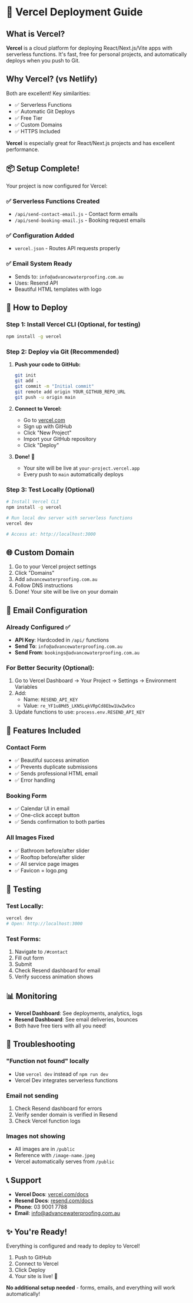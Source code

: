 # 🚀 Vercel Deployment Guide

## What is Vercel?

**Vercel** is a cloud platform for deploying React/Next.js/Vite apps with serverless functions. It's fast, free for personal projects, and automatically deploys when you push to Git.

## Why Vercel? (vs Netlify)

Both are excellent! Key similarities:
- ✅ Serverless Functions
- ✅ Automatic Git Deploys
- ✅ Free Tier
- ✅ Custom Domains
- ✅ HTTPS Included

**Vercel** is especially great for React/Next.js projects and has excellent performance.

## 📦 Setup Complete!

Your project is now configured for Vercel:

### ✅ Serverless Functions Created
- `/api/send-contact-email.js` - Contact form emails
- `/api/send-booking-email.js` - Booking request emails

### ✅ Configuration Added
- `vercel.json` - Routes API requests properly

### ✅ Email System Ready
- Sends to: `info@advancewaterproofing.com.au`
- Uses: Resend API
- Beautiful HTML templates with logo

## 🎯 How to Deploy

### Step 1: Install Vercel CLI (Optional, for testing)
```bash
npm install -g vercel
```

### Step 2: Deploy via Git (Recommended)

1. **Push your code to GitHub:**
   ```bash
   git init
   git add .
   git commit -m "Initial commit"
   git remote add origin YOUR_GITHUB_REPO_URL
   git push -u origin main
   ```

2. **Connect to Vercel:**
   - Go to [vercel.com](https://vercel.com)
   - Sign up with GitHub
   - Click "New Project"
   - Import your GitHub repository
   - Click "Deploy"

3. **Done!** 🎉
   - Your site will be live at `your-project.vercel.app`
   - Every push to `main` automatically deploys

### Step 3: Test Locally (Optional)

```bash
# Install Vercel CLI
npm install -g vercel

# Run local dev server with serverless functions
vercel dev

# Access at: http://localhost:3000
```

## 🌐 Custom Domain

1. Go to your Vercel project settings
2. Click "Domains"
3. Add `advancewaterproofing.com.au`
4. Follow DNS instructions
5. Done! Your site will be live on your domain

## 📧 Email Configuration

### Already Configured ✅
- **API Key**: Hardcoded in `/api/` functions
- **Send To**: `info@advancewaterproofing.com.au`
- **Send From**: `bookings@advancewaterproofing.com.au`

### For Better Security (Optional):
1. Go to Vercel Dashboard → Your Project → Settings → Environment Variables
2. Add:
   - Name: `RESEND_API_KEY`
   - Value: `re_YF1u8Md5_LKN5LqkVRpCd8Ebw1UwZw9co`
3. Update functions to use: `process.env.RESEND_API_KEY`

## 🎨 Features Included

### Contact Form
- ✅ Beautiful success animation
- ✅ Prevents duplicate submissions
- ✅ Sends professional HTML email
- ✅ Error handling

### Booking Form  
- ✅ Calendar UI in email
- ✅ One-click accept button
- ✅ Sends confirmation to both parties

### All Images Fixed
- ✅ Bathroom before/after slider
- ✅ Rooftop before/after slider
- ✅ All service page images
- ✅ Favicon = logo.png

## 🧪 Testing

### Test Locally:
```bash
vercel dev
# Open: http://localhost:3000
```

### Test Forms:
1. Navigate to `/#contact`
2. Fill out form
3. Submit
4. Check Resend dashboard for email
5. Verify success animation shows

## 📊 Monitoring

- **Vercel Dashboard**: See deployments, analytics, logs
- **Resend Dashboard**: See email deliveries, bounces
- Both have free tiers with all you need!

## 🔧 Troubleshooting

### "Function not found" locally
- Use `vercel dev` instead of `npm run dev`
- Vercel Dev integrates serverless functions

### Email not sending
1. Check Resend dashboard for errors
2. Verify sender domain is verified in Resend
3. Check Vercel function logs

### Images not showing
- All images are in `/public`
- Reference with `/image-name.jpeg`
- Vercel automatically serves from `/public`

## 📞 Support

- **Vercel Docs**: [vercel.com/docs](https://vercel.com/docs)
- **Resend Docs**: [resend.com/docs](https://resend.com/docs)
- **Phone**: 03 9001 7788
- **Email**: info@advancewaterproofing.com.au

## ✨ You're Ready!

Everything is configured and ready to deploy to Vercel!

1. Push to GitHub
2. Connect to Vercel
3. Click Deploy
4. Your site is live! 🚀

**No additional setup needed** - forms, emails, and everything will work automatically!



